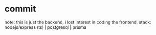 ﻿# commit
note: this is just the backend, i lost interest in coding the frontend.
stack: nodejs/express (ts) | postgresql | prisma
